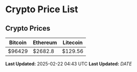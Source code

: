 # Crypto Price List

## Crypto Prices
| Bitcoin | Ethereum | Litecoin |
| ------- | -------- | -------- |
| $96429 | $2682.8 | $129.56 |
**Last Updated:** 2025-02-22 04:43 UTC
**Last Updated:** $DATE$
